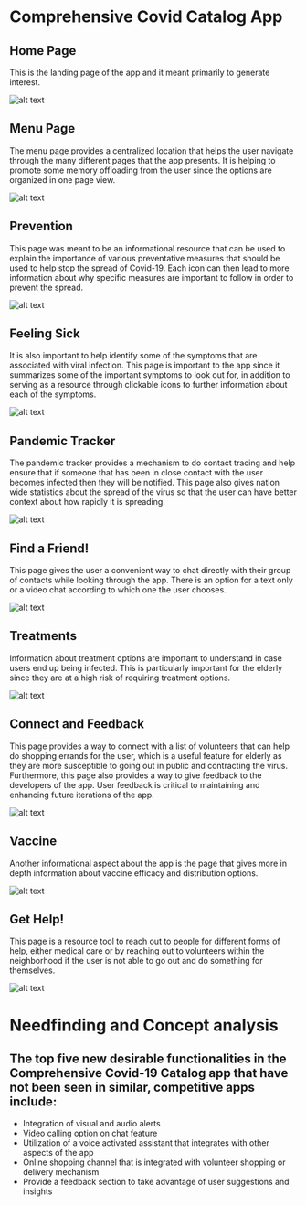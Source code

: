 # Comprehensive Covid Catalog App

## Home Page

This is the landing page of the app and it meant primarily to generate interest.  

![alt text](https://github.com/knezj/HCI-Covid-App/blob/main/images/HCI_A2_Home.png)

## Menu Page

The menu page provides a centralized location that helps the user navigate through the many different pages that the app presents. It is helping to promote some memory offloading from the user since the options are organized in one page view. 

![alt text](https://github.com/knezj/HCI-Covid-App/blob/main/images/HCI_A2_Menu.png)


## Prevention

This page was meant to be an informational resource that can be used to explain the importance of various preventative measures that should be used to help stop the spread of Covid-19. Each icon can then lead to more information about why specific measures are important to follow in order to prevent the spread.

![alt text](https://github.com/knezj/HCI-Covid-App/blob/main/images/HCI_A2_Prevention.png)


## Feeling Sick

It is also important to help identify some of the symptoms that are associated with viral infection. This page is important to the app since it summarizes some of the important symptoms to look out for, in addition to serving as a resource through clickable icons to further information about each of the symptoms. 

![alt text](https://github.com/knezj/HCI-Covid-App/blob/main/images/HCI_A2_Feeling_Sick.png)


## Pandemic Tracker

The pandemic tracker provides a mechanism to do contact tracing and help ensure that if someone that has been in close contact with the user becomes infected then they will be notified. This page also gives nation wide statistics about the spread of the virus so that the user can have better context about how rapidly it is spreading. 

![alt text](https://github.com/knezj/HCI-Covid-App/blob/main/images/HCI_A2_Pandemic_Tracker.png)


## Find a Friend!

This page gives the user a convenient way to chat directly with their group of contacts while looking through the app. There is an option for a text only or a video chat according to which one the user chooses. 

![alt text](https://github.com/knezj/HCI-Covid-App/blob/main/images/HCI_A2_Find_A_Friend.png)


## Treatments 

Information about treatment options are important to understand in case users end up being infected. This is particularly important for the elderly since they are at a high risk of requiring treatment options. 

![alt text](https://github.com/knezj/HCI-Covid-App/blob/main/images/HCI_A2_Treatments.png)


## Connect and Feedback 

This page provides a way to connect with a list of volunteers that can help do shopping errands for the user, which is a useful feature for elderly as they are more susceptible to going out in public and contracting the virus. Furthermore, this page also provides a way to give feedback to the developers of the app. User feedback is critical to maintaining and enhancing future iterations of the app. 

![alt text](https://github.com/knezj/HCI-Covid-App/blob/main/images/HCI_A2_Connect_and_Feedback.png)


## Vaccine 

Another informational aspect about the app is the page that gives more in depth information about vaccine efficacy and distribution options. 

![alt text](https://github.com/knezj/HCI-Covid-App/blob/main/images/HCI_A2_Vaccine.png)


## Get Help!

This page is a resource tool to reach out to people for different forms of help, either medical care or by reaching out to volunteers within the neighborhood if the user is not able to go out and do something for themselves. 

![alt text](https://github.com/knezj/HCI-Covid-App/blob/main/images/HCI_A2_Get_Help.png)


# Needfinding and Concept analysis 

## The top five new desirable functionalities in the Comprehensive Covid-19 Catalog app that have not been seen in similar, competitive apps include: 

-	Integration of visual and audio alerts 
-	Video calling option on chat feature
-	Utilization of a voice activated assistant that integrates with other aspects of the app
-	Online shopping channel that is integrated with volunteer shopping or delivery mechanism
-	Provide a feedback section to take advantage of user suggestions and insights


